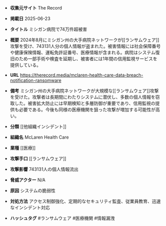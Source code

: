 - **収集元サイト**
The Record

- **掲載日**
2025-06-23

- **タイトル**
ミシガン病院で74万件超被害

- **概要**
2024年8月にミシガン州の大手病院ネットワークが[[ランサムウェア]]攻撃を受け、743131人分の個人情報が盗まれた。被害情報には社会保障番号や健康保険情報、運転免許証番号、医療情報が含まれる。病院はシステム復旧のため一部手術や検査を延期し、被害者には1年間の信用監視サービスを提供している。

- **URL**
https://therecord.media/mclaren-health-care-data-breach-notification-ransomware

- **備考**
ミシガン州の大手病院ネットワークが大規模な[[ランサムウェア]]攻撃を受けた。攻撃者は長期間にわたりシステムに潜伏し、多数の個人情報を窃取した。被害拡大防止には早期検知と多層防御が重要であり、信用監視の提供も必要である。今後も同様の医療機関を狙った攻撃が増加する可能性が高い。

- **分類**
[[他組織インシデント]]

- **組織名**
McLaren Health Care

- **業種**
[[医療]]

- **攻撃手口**
[[ランサムウェア]]

- **攻撃影響**
743131人の個人情報流出

- **脅威アクター**
N/A

- **原因**
システムの脆弱性

- **対処方法**
アクセス制御強化、定期的なセキュリティ監査、従業員教育、迅速なインシデント対応

- **ハッシュタグ**
#ランサムウェア #医療機関 #情報漏洩
